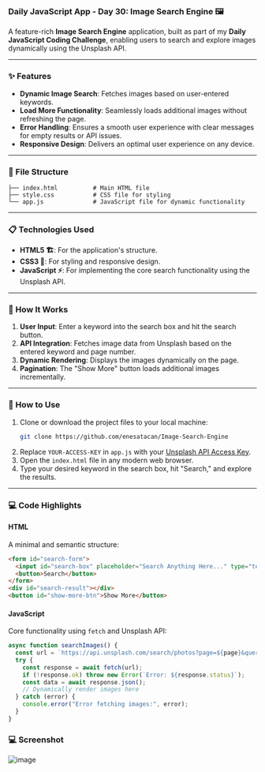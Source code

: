 ### Daily JavaScript App - Day 30: Image Search Engine 🖼️  
A feature-rich **Image Search Engine** application, built as part of my **Daily JavaScript Coding Challenge**, enabling users to search and explore images dynamically using the Unsplash API.  

---

### ✨ Features  
- **Dynamic Image Search**: Fetches images based on user-entered keywords.  
- **Load More Functionality**: Seamlessly loads additional images without refreshing the page.  
- **Error Handling**: Ensures a smooth user experience with clear messages for empty results or API issues.  
- **Responsive Design**: Delivers an optimal user experience on any device.  

---

### 📂 File Structure  
```
├── index.html          # Main HTML file  
├── style.css           # CSS file for styling  
└── app.js              # JavaScript file for dynamic functionality  
```  

---

### 📋 Technologies Used  
- **HTML5 🏗️**: For the application's structure.  
- **CSS3 🎨**: For styling and responsive design.  
- **JavaScript ⚡**: For implementing the core search functionality using the Unsplash API.  

---

### 🚀 How It Works  
1. **User Input**: Enter a keyword into the search box and hit the search button.  
2. **API Integration**: Fetches image data from Unsplash based on the entered keyword and page number.  
3. **Dynamic Rendering**: Displays the images dynamically on the page.  
4. **Pagination**: The "Show More" button loads additional images incrementally.  

---

### 🔧 How to Use  
1. Clone or download the project files to your local machine:  
   ```bash  
   git clone https://github.com/enesatacan/Image-Search-Engine  
   ```  
2. Replace `YOUR-ACCESS-KEY` in `app.js` with your [Unsplash API Access Key](https://unsplash.com/developers).  
3. Open the `index.html` file in any modern web browser.  
4. Type your desired keyword in the search box, hit "Search," and explore the results.  

---

### 💻 Code Highlights  
#### **HTML**  
A minimal and semantic structure:  
```html  
<form id="search-form">  
  <input id="search-box" placeholder="Search Anything Here..." type="text" />  
  <button>Search</button>  
</form>  
<div id="search-result"></div>  
<button id="show-more-btn">Show More</button>  
```

#### **JavaScript**  
Core functionality using `fetch` and Unsplash API:  
```javascript  
async function searchImages() {  
  const url = `https://api.unsplash.com/search/photos?page=${page}&query=${keyword}&client_id=${accessKey}&per_page=12`;  
  try {  
    const response = await fetch(url);  
    if (!response.ok) throw new Error(`Error: ${response.status}`);  
    const data = await response.json();  
    // Dynamically render images here  
  } catch (error) {  
    console.error("Error fetching images:", error);  
  }  
}  
```  
### 💻 Screenshot  

![image](https://github.com/user-attachments/assets/fa23d3fa-6680-4475-bff8-7c6168476356)

